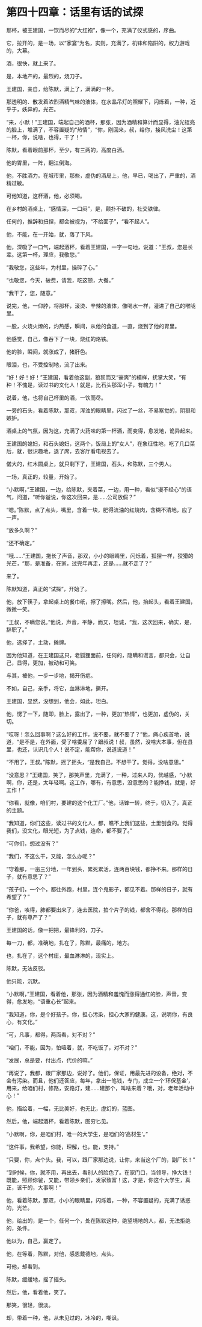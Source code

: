 # 第四十四章：话里有话的试探

那杯，被王建国，一饮而尽的“大红袍”，像一个，充满了仪式感的，序曲。

它，拉开的，是一场，以“家宴”为名，实则，充满了，机锋和陷阱的，权力游戏的，大幕。

酒，很快，就上来了。

是，本地产的，最烈的，烧刀子。

王建国，亲自，给陈默，满上了，满满的一杯。

那透明的、散发着浓烈酒精气味的液体，在水晶吊灯的照耀下，闪烁着，一种，近乎于，妖异的，光芒。

“来，小默！”王建国，端起自己的酒杯，那张，因为酒精和算计而显得，油光锃亮的脸上，堆满了，不容置疑的“热情”，“你，刚回来，叔，给你，接风洗尘！这第一杯，你，说啥，也得，干了！”

陈默，看着眼前那杯，至少，有三两的，高度白酒。

他的胃里，一阵，翻江倒海。

他，不胜酒力。在城市里，那些，虚伪的酒局上，他，早已，喝出了，严重的，酒精过敏。

可他知道，这杯酒，他，必须喝。

在乡村的酒桌上，“感情深，一口闷”，是，颠扑不破的，社交铁律。

任何的，推辞和扭捏，都会被视为，“不给面子”，“看不起人”。

他，不能，在一开始，就，落了下风。

他，深吸了一口气，端起酒杯，看着王建国，一字一句地，说道：“王叔，您是长辈。这第一杯，理应，我敬您。”

“我敬您，这些年，为村里，操碎了心。”

“也敬您，今天，破费，请我，吃这顿，大餐。”

“我干了，您，随意。”

说完，他，一仰脖，将那杯，滚烫、辛辣的液体，像喝水一样，灌进了自己的喉咙里。

一股，火烧火燎的，灼热感，瞬间，从他的食道，一直，烧到了他的胃里。

他感觉，自己，像吞下了一块，烧红的烙铁。

他的脸，瞬间，就涨成了，猪肝色。

眼泪，也，不受控制地，流了出来。

“好！好！好！”王建国，看着他这副，狼狈而又“豪爽”的模样，抚掌大笑，“有种！不愧是，读过书的文化人！就是，比石头那浑小子，有魄力！”

说着，他，也将自己杯里的酒，一饮而尽。

一旁的石头，看着陈默，那双，浑浊的眼睛里，闪过了一丝，不易察觉的，阴狠和嫉妒。

酒桌上的气氛，因为这，充满了火药味的第一杯酒，而变得，愈发地，诡异起来。

王建国的媳妇，和石头媳妇，这两个，饭局上的“女人”，在象征性地，吃了几口菜后，就，很识趣地，退了席，去客厅看电视去了。

偌大的，红木圆桌上，就只剩下了，王建国，石头，和陈默，三个男人。

一场，真正的，较量，开始了。

“小默啊，”王建国，一边，给陈默，夹着菜，一边，用一种，看似“漫不经心”的语气，问道，“听你爸说，你这次回来，是……公司放假？”

“嗯。”陈默，点了点头，嘴里，含着一块，肥得流油的红烧肉，含糊不清地，应了一声。

“放多久啊？”

“还不确定。”

“哦……”王建国，拖长了声音，那双，小小的眼睛里，闪烁着，狐狸一样，狡猾的光芒，“那，是准备，在家，过完年再走，还是……就不走了？”

来了。

陈默知道，真正的“试探”，开始了。

他，放下筷子，拿起桌上的餐巾纸，擦了擦嘴。然后，他，抬起头，看着王建国，微微一笑。

“王叔，不瞒您说。”他说，声音，平静，而又，坦诚，“我，这次回来，确实，是，辞职了。”

他，选择了，主动，摊牌。

因为他知道，在王建国这只，老狐狸面前，任何的，隐瞒和谎言，都只会，让自己，显得，更加，被动和可笑。

与其，被他，一步一步地，揭开伤疤。

不如，自己，亲手，将它，血淋淋地，撕开。

王建国，显然，没想到，他会，如此，坦白。

他，愣了一下，随即，脸上，露出了，一种，更加“热情”，也更加，虚伪的，关切。

“哎呀！怎么回事啊？这么好的工作，说不要，就不要了？”他，痛心疾首地，说道，“是不是，在外面，受了啥委屈了？跟叔说！叔，虽然，没啥大本事，但在县里，也还，认识几个人！说不定，能帮你，说道说道！”

“不用了，王叔。”陈默，摇了摇头，“是我自己，不想干了。觉得，没啥意思。”

“没意思？”王建国，笑了，那笑声里，充满了，一种，过来人的，优越感，“小默啊，你，还是，太年轻啊。这工作，哪有，有意思，没意思的？能挣钱，就是，好工作！”

“你看，就像，咱们村，要建的这个化工厂。”他，话锋一转，终于，切入了，真正的主题。

“我知道，你们这些，读过书的文化人，都，瞧不上我们这些，土里刨食的。觉得我们，没文化，眼光短，为了点钱，连命，都不要了。”

“可你们，想过没有？”

“我们，不这么干，又能，怎么办呢？”

“守着那，一亩三分地，一年到头，累死累活，连两百块钱，都挣不来。那样的日子，就有意思了？”

“孩子们，一个个，都往外跑，村里，连个鬼影子，都见不着。那样的日子，就有希望了？”

“你爸，咳得，肺都要出来了，连去医院，拍个片子的钱，都舍不得花。那样的日子，就有尊严了？”

王建国的话，像一把把，最锋利的，刀子。

每一刀，都，准确地，扎在了，陈默，最痛的，地方。

也，扎在了，这个村庄，最血淋淋的，现实上。

陈默，无法反驳。

他只能，沉默。

“小默啊，”王建国，看着他，那张，因为酒精和羞愧而涨得通红的脸，声音，变得，愈发地，“语重心长”起来。

“我知道，你，是个好孩子。你，担心污染，担心大家的健康。这，说明你，有良心，有文化。”

“可，凡事，都得，两面看，对不对？”

“咱们，不能，因为，怕噎着，就，不吃饭了，对不对？”

“发展，总是要，付出点，代价的嘛。”

“再说了，我都，跟厂家那边，说好了。他们，保证，用最先进的设备，绝对，不会有污染。而且，他们还答应，每年，拿出一笔钱，专门，成立一个‘环保基金’，用来，给咱们村，修路，安路灯，建……建那个，叫啥来着？哦，对，老年活动中心！”

他，描绘着，一幅，无比美好，也无比，虚幻的，蓝图。

然后，他，端起酒杯，看着陈默，图穷匕见。

“小默啊，你，是咱们村，唯一的大学生，是咱们的‘高材生’。”

“这件事，我希望，你能，理解，也，能，支持。”

“只要，你，点个头。我，可以，跟厂家那边说，让你，来当这个厂的，副厂长！”

“到时候，你，就不用，再出去，看别人的脸色了。在家门口，当领导，挣大钱！既能，照顾你爸，又能，带领乡亲们，发家致富！这，才是，你这个大学生，真正，该干的，大事啊！”

他，看着陈默，那双，小小的眼睛里，闪烁着，一种，不容置疑的，充满了诱惑的，光芒。

他，给出的，是一个，任何一个，处在陈默这种，绝望境地的人，都，无法拒绝的，条件。

他以为，自己，赢定了。

他，在等着，陈默，对他，感恩戴德地，点头。

可他，却看到。

陈默，缓缓地，摇了摇头。

然后，他，看着他，笑了。

那笑，很轻，很淡。

却，带着一种，他，从未见过的，冰冷的，嘲讽。